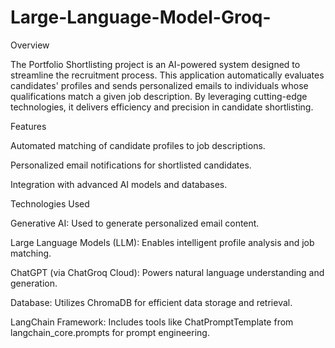 # Large-Language-Model-Groq-
Overview

The Portfolio Shortlisting project is an AI-powered system designed to streamline the recruitment process. This application automatically evaluates candidates' profiles and sends personalized emails to individuals whose qualifications match a given job description. By leveraging cutting-edge technologies, it delivers efficiency and precision in candidate shortlisting.

Features

Automated matching of candidate profiles to job descriptions.

Personalized email notifications for shortlisted candidates.

Integration with advanced AI models and databases.

Technologies Used

Generative AI: Used to generate personalized email content.

Large Language Models (LLM): Enables intelligent profile analysis and job matching.

ChatGPT (via ChatGroq Cloud): Powers natural language understanding and generation.

Database: Utilizes ChromaDB for efficient data storage and retrieval.

LangChain Framework: Includes tools like ChatPromptTemplate from langchain_core.prompts for prompt engineering.
